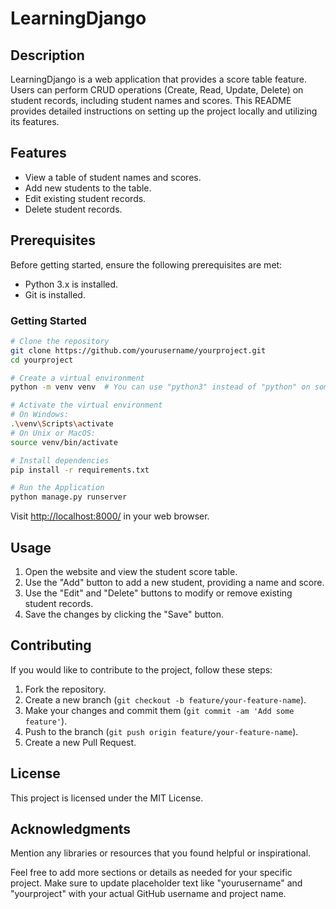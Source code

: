 # LearningDjango

## Description

LearningDjango is a web application that provides a score table feature. Users can perform CRUD operations (Create, Read, Update, Delete) on student records, including student names and scores. This README provides detailed instructions on setting up the project locally and utilizing its features.

## Features

- View a table of student names and scores.
- Add new students to the table.
- Edit existing student records.
- Delete student records.

## Prerequisites

Before getting started, ensure the following prerequisites are met:

- Python 3.x is installed.
- Git is installed.

### Getting Started
```bash
# Clone the repository
git clone https://github.com/yourusername/yourproject.git
cd yourproject

# Create a virtual environment
python -m venv venv  # You can use "python3" instead of "python" on some systems

# Activate the virtual environment
# On Windows:
.\venv\Scripts\activate
# On Unix or MacOS:
source venv/bin/activate

# Install dependencies
pip install -r requirements.txt

# Run the Application
python manage.py runserver
```

Visit [http://localhost:8000/](http://localhost:8000/) in your web browser.

## Usage

1. Open the website and view the student score table.
2. Use the "Add" button to add a new student, providing a name and score.
3. Use the "Edit" and "Delete" buttons to modify or remove existing student records.
4. Save the changes by clicking the "Save" button.

## Contributing

If you would like to contribute to the project, follow these steps:

1. Fork the repository.
2. Create a new branch (`git checkout -b feature/your-feature-name`).
3. Make your changes and commit them (`git commit -am 'Add some feature'`).
4. Push to the branch (`git push origin feature/your-feature-name`).
5. Create a new Pull Request.

## License

This project is licensed under the MIT License.

## Acknowledgments

Mention any libraries or resources that you found helpful or inspirational.

Feel free to add more sections or details as needed for your specific project. Make sure to update placeholder text like "yourusername" and "yourproject" with your actual GitHub username and project name.